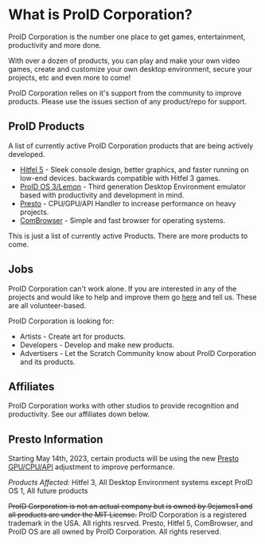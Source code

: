 What is ProID Corporation?
======
ProID Corporation is the number one place to get games, entertainment, productivity and more done.

With over a dozen of products, you can play and make your own video games, create and customize your own desktop environment,
secure your projects, etc and even more to come!


ProID Corporation relies on it's support from the community to improve products. Please use the issues section of any
product/repo for support.

ProID Products
---
A list of currently active ProID Corporation products that are being actively developed.

* [Hitfel 5](https://github.com/ProID-Corporation/Hitfel-5) - Sleek console design, better graphics, and faster running on low-end devices. backwards compatible with Hitfel 3 games.
* [ProID OS 3/Lemon](https://github.com/ProID-Corporation/ProID-OS-Lemon) - Third generation Desktop Environment emulator based with productivity and development in mind.
* [Presto](https://github.com/ProID-Corporation/Presto) - CPU/GPU/API Handler to increase performance on heavy projects.
* [ComBrowser](https://github.com/ProID-Corporation/ComBrowser) - Simple and fast browser for operating systems.

This is just a list of currently active Products. There are more products to come.

Jobs
---
ProID Corporation can't work alone. If you are interested in any of the projects and would like to help and improve them
go [here](https://scratch.mit.edu/studios/25638311/comments) and tell us. These are all volunteer-based.

ProID Corporation is looking for:

* Artists - Create art for products.
* Developers - Develop and make new products.
* Advertisers - Let the Scratch Community know about ProID Corporation and its products.


**Affiliates**
---
ProID Corporation works with other studios to provide recognition and productivity. See our affiliates down below.


**Presto Information**
---

Starting May 14th, 2023, certain products will be using the new [Presto GPU/CPU/API](https://github.com/ProID-Corporation/Presto) adjustment to improve performance.

*Products Affected:*
Hitfel 3, All Desktop Environment systems except ProID OS 1, All future products








~~ProID Corporation is not an actual company but is owned by 9cjames1 and all products are under the MIT License.~~
ProID Corporation is a registered trademark in the USA. All rights resrved.
Presto, Hitfel 5, ComBrowser, and ProID OS are all owned by ProID Corporation. All rights reserved.
